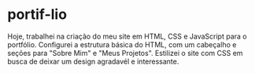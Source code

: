 # portif-lio
Hoje, trabalhei na criação do meu site em HTML, CSS e JavaScript para o portfólio. Configurei a estrutura básica do HTML, com um cabeçalho e seções para "Sobre Mim" e "Meus Projetos". Estilizei o site com CSS em busca de deixar um design agradavél e interessante.
